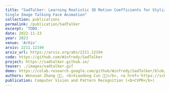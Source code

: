 ```yaml
---
title: "SadTalker: Learning Realistic 3D Motion Coefficients for Stylized Audio-Driven
Single Image Talking Face Animation"
collection: publications
permalink: /publication/SadTalker
excerpt: 'TODO.'
date: 2022-11-23
year: 2023
venue: 'ArXiv'
arxiv: 2211.12194
arxiv_url: https://arxiv.org/abs/2211.12194
code: https://github.com/Winfredy/SadTalker
project: https://sadtalker.github.io/
teaser: ./images/sadtalker.gif
demo: https://colab.research.google.com/github/Winfredy/SadTalker/blob/main/quick_demo.ipynb
authors: Wenxuan Zhang 🧑‍💻, <b>Xiaodong Cun 🧑‍💻</b>, <a href='https://scholar.google.com.tw/citations?user=h-3xd3EAAAAJ&hl=zh-TW'>Xuan Wang</a>, <a href='https://yzhang2016.github.io/yongnorriszhang.github.io/'>Yong Zhang</a>,  <a href="https://xishen0220.github.io/">Xi Shen</a>, Yu Guo, Ying Shan, Fei Wang
publication: Computer Vision and Pattern Recognition (<b>CVPR</b>)
---
```


<!-- This paper is about the number 3. The number 4 is left for future work. -->

<!-- [Download paper here](http://academicpages.github.io/files/paper3.pdf) -->

